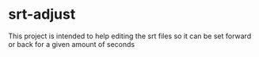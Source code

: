 srt-adjust
==========

This project is intended to help editing the srt files so it can be set forward or back for a given amount of seconds 
